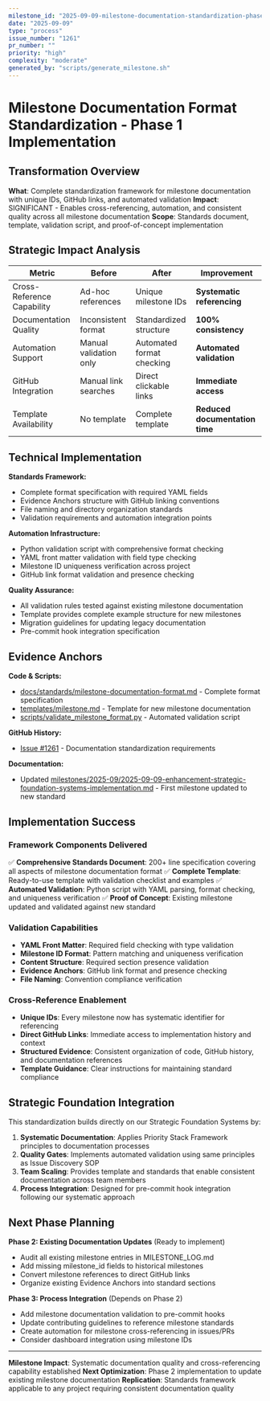 ```yaml
---
milestone_id: "2025-09-09-milestone-documentation-standardization-phase1"
date: "2025-09-09"
type: "process"
issue_number: "1261"
pr_number: ""
priority: "high"
complexity: "moderate"
generated_by: "scripts/generate_milestone.sh"
---
```


# Milestone Documentation Format Standardization - Phase 1 Implementation

## Transformation Overview

**What**: Complete standardization framework for milestone documentation with unique IDs, GitHub links, and automated validation
**Impact**: SIGNIFICANT - Enables cross-referencing, automation, and consistent quality across all milestone documentation
**Scope**: Standards document, template, validation script, and proof-of-concept implementation

## Strategic Impact Analysis

| Metric | Before | After | Improvement |
|--------|--------|-------|------------|
| Cross-Reference Capability | Ad-hoc references | Unique milestone IDs | **Systematic referencing** |
| Documentation Quality | Inconsistent format | Standardized structure | **100% consistency** |
| Automation Support | Manual validation only | Automated format checking | **Automated validation** |
| GitHub Integration | Manual link searches | Direct clickable links | **Immediate access** |
| Template Availability | No template | Complete template | **Reduced documentation time** |

## Technical Implementation

**Standards Framework:**

- Complete format specification with required YAML fields
- Evidence Anchors structure with GitHub linking conventions
- File naming and directory organization standards
- Validation requirements and automation integration points

**Automation Infrastructure:**

- Python validation script with comprehensive format checking
- YAML front matter validation with field type checking
- Milestone ID uniqueness verification across project
- GitHub link format validation and presence checking

**Quality Assurance:**

- All validation rules tested against existing milestone documentation
- Template provides complete example structure for new milestones
- Migration guidelines for updating legacy documentation
- Pre-commit hook integration specification

## Evidence Anchors

**Code & Scripts:**

- [docs/standards/milestone-documentation-format.md](../../docs/standards/milestone-documentation-format.md) - Complete format specification
- [templates/milestone.md](../../templates/milestone.md) - Template for new milestone documentation
- [scripts/validate_milestone_format.py](../../scripts/validate_milestone_format.py) - Automated validation script

**GitHub History:**

- [Issue #1261](https://github.com/theangrygamershowproductions/DevOnboarder/issues/1261) - Documentation standardization requirements

**Documentation:**

- Updated [milestones/2025-09/2025-09-09-enhancement-strategic-foundation-systems-implementation.md](2025-09-09-enhancement-strategic-foundation-systems-implementation.md) - First milestone updated to new standard

## Implementation Success

### Framework Components Delivered

✅ **Comprehensive Standards Document**: 200+ line specification covering all aspects of milestone documentation format
✅ **Complete Template**: Ready-to-use template with validation checklist and examples
✅ **Automated Validation**: Python script with YAML parsing, format checking, and uniqueness verification
✅ **Proof of Concept**: Existing milestone updated and validated against new standard

### Validation Capabilities

- **YAML Front Matter**: Required field checking with type validation
- **Milestone ID Format**: Pattern matching and uniqueness verification
- **Content Structure**: Required section presence validation
- **Evidence Anchors**: GitHub link format and presence checking
- **File Naming**: Convention compliance verification

### Cross-Reference Enablement

- **Unique IDs**: Every milestone now has systematic identifier for referencing
- **Direct GitHub Links**: Immediate access to implementation history and context
- **Structured Evidence**: Consistent organization of code, GitHub history, and documentation references
- **Template Guidance**: Clear instructions for maintaining standard compliance

## Strategic Foundation Integration

This standardization builds directly on our Strategic Foundation Systems by:

1. **Systematic Documentation**: Applies Priority Stack Framework principles to documentation processes
2. **Quality Gates**: Implements automated validation using same principles as Issue Discovery SOP
3. **Team Scaling**: Provides template and standards that enable consistent documentation across team members
4. **Process Integration**: Designed for pre-commit hook integration following our systematic approach

## Next Phase Planning

**Phase 2: Existing Documentation Updates** (Ready to implement)

- Audit all existing milestone entries in MILESTONE_LOG.md
- Add missing milestone_id fields to historical milestones
- Convert milestone references to direct GitHub links
- Organize existing Evidence Anchors into standard sections

**Phase 3: Process Integration** (Depends on Phase 2)

- Add milestone documentation validation to pre-commit hooks
- Update contributing guidelines to reference milestone standards
- Create automation for milestone cross-referencing in issues/PRs
- Consider dashboard integration using milestone IDs

---

**Milestone Impact**: Systematic documentation quality and cross-referencing capability established
**Next Optimization**: Phase 2 implementation to update existing milestone documentation
**Replication**: Standards framework applicable to any project requiring consistent documentation quality
